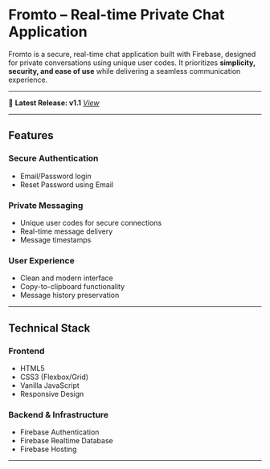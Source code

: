 # Fromto – Real-time Private Chat Application  

Fromto is a secure, real-time chat application built with Firebase, designed for private conversations using unique user codes. It prioritizes **simplicity, security, and ease of use** while delivering a seamless communication experience.  

---

📌 **Latest Release: v1.1**     <a href="https://kartikbansode.github.io/Fromto/public/">*View*</a>

---
## Features  

###  Secure Authentication  
- Email/Password login  
- Reset Password using Email  

###  Private Messaging  
- Unique user codes for secure connections  
- Real-time message delivery  
- Message timestamps  

###  User Experience  
- Clean and modern interface  
- Copy-to-clipboard functionality  
- Message history preservation  

---

## Technical Stack  

###  Frontend  
- HTML5  
- CSS3 (Flexbox/Grid)  
- Vanilla JavaScript  
- Responsive Design  

###  Backend & Infrastructure  
- Firebase Authentication  
- Firebase Realtime Database  
- Firebase Hosting  

---

